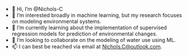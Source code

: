 - 👋 Hi, I’m @Nichols-C
- 👀 I’m interested broadly in machine learning, but my research focuses on modeling environmental systems.
- 🌱 I’m currently learning about the implementation of supervised regression models for prediction of environmental changes.
- 💞️ I’m looking to collaborate on the modeling of water use using ML. 
- 📫 I can best be reached via email at Nichols.C@outlook.com. 

<!---
Nichols-C/Nichols-C is a ✨ special ✨ repository because its `README.md` (this file) appears on your GitHub profile.
You can click the Preview link to take a look at your changes.
--->
